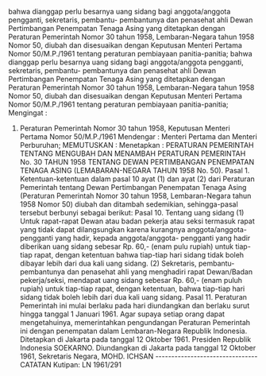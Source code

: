  bahwa dianggap perlu besarnya uang sidang bagi anggota/anggota pengganti, sekretaris, pembantu- pembantunya dan penasehat ahli Dewan Pertimbangan Penempatan Tenaga Asing yang ditetapkan dengan Peraturan Pemerintah Nomor 30 tahun 1958, Lembaran-Negara tahun 1958 Nomor 50, diubah dan disesuaikan dengan Keputusan Menteri Pertama Nomor 50/M.P./1961 tentang peraturan pembiayaan panitia-panitia; bahwa dianggap perlu besarnya uang sidang bagi anggota/anggota pengganti, sekretaris, pembantu- pembantunya dan penasehat ahli Dewan Pertimbangan Penempatan Tenaga Asing yang ditetapkan dengan Peraturan Pemerintah Nomor 30 tahun 1958, Lembaran-Negara tahun 1958 Nomor 50, diubah dan disesuaikan dengan Keputusan Menteri Pertama Nomor 50/M.P./1961 tentang peraturan pembiayaan panitia-panitia;
Mengingat :

1. Peraturan Pemerintah Nomor 30 tahun 1958, Keputusan Menteri Pertama Nomor 50/M.P./1961 Mendengar : Menteri Pertama dan Menteri Perburuhan;
MEMUTUSKAN :
 Menetapkan : PERATURAN PEMERINTAH TENTANG MENGUBAH DAN MENAMBAH PERATURAN PEMERINTAH No. 30 TAHUN 1958 TENTANG DEWAN PERTIMBANGAN PENEMPATAN TENAGA ASING (LEMABARAN-NEGARA TAHUN 1958 No. 50). Pasal 1. Ketentuan-ketentuan dalam pasal 10 ayat (1) dan ayat (2) dari Peraturan Pemerintah tentang Dewan Pertimbangan Penempatan Tenaga Asing (Peraturan Pemerintah Nomor 30 tahun 1958, Lembaran-Negara tahun 1958 Nomor 50) diubah dan ditambah sedemikian, sehingga-pasal tersebut berbunyi sebagai berikut: Pasal 10. Tentang uang sidang (1) Untuk rapat-rapat Dewan atau badan pekerja atau seksi termasuk rapat yang tidak dapat dilangsungkan karena kurangnya anggota/anggota-pengganti yang hadir, kepada anggota/anggota- pengganti yang hadir diberikan uang sidang sebesar Rp. 60,- (enam pulu rupiah) untuk tiap-tiap rapat, dengan ketentuan bahwa tiap-tiap hari sidang tidak boleh dibayar lebih dari dua kali uang sidang. (2) Sekretaris, pembantu-pembantunya dan penasehat ahli yang menghadiri rapat Dewan/Badan pekerja/seksi, mendapat uang sidang sebesar Rp. 60,- (enam puluh rupiah) untuk tiap-tiap rapat, dengan ketentuan, bahwa tiap-tiap hari sidang tidak boleh lebih dari dua kali uang sidang. Pasal 11. Peraturan Pemerintah ini mulai berlaku pada hari diundangkan dan berlaku surut hingga tanggal 1 Januari 1961. Agar supaya setiap orang dapat mengetahuinya, memerintahkan pengundangan Peraturan Pemerintah ini dengan penempatan dalam Lembaran-Negara Republik Indonesia. Ditetapkan di Jakarta pada tanggal 12 Oktober 1961. Presiden Republik Indonesia SOEKARNO. Diundangkan di Jakarta pada tanggal 12 Oktober 1961, Sekretaris Negara, MOHD. ICHSAN -------------------------------- CATATAN Kutipan: LN 1961/291